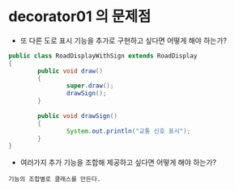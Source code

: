 # decorator01 의 문제점

* 또 다른 도로 표시 기능을 추가로 구현하고 싶다면 어떻게 해야 하는가?

```java
public class RoadDisplayWithSign extends RoadDisplay 
{
		public void draw()
		{
				super.draw();
				drawSign();
		}
		
		public void drawSign()
		{
				System.out.println("교통 신호 표시");
		}
}
```

* 여러가지 추가 기능을 조합해 제공하고 싶다면 어떻게 해야 하는가?

```
기능의 조합별로 클래스를 만든다.
```